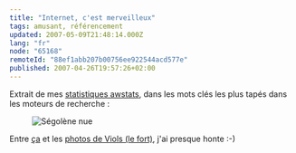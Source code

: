 ```yaml
---
title: "Internet, c'est merveilleux"
tags: amusant, référencement
updated: 2007-05-09T21:48:14.000Z
lang: "fr"
node: "65168"
remoteId: "88ef1abb207b00756ee922544acd577e"
published: 2007-04-26T19:57:26+02:00
---
```

 
Extrait de mes [statistiques awstats](/post/statistiques-web-avec-awstats-sous-ubuntu-en-mode-cgi), dans les mots clés les plus tapés dans les moteurs de recherche :

<figure class="object-center"><img src="/images//segolene-nue.png" alt="Ségolène nue"></figure>

 
Entre [ça](/post/segolene-nue) et les [photos de Viols (le fort)](http://photos.pwet.fr/villes-et-departements/herault-34/viols-le-fort/), j'ai presque honte :-)

